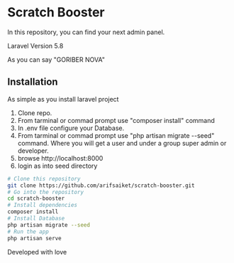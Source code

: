 # Scratch Booster

In this repository, you can find your next admin panel.

Laravel Version 5.8

As you can say "GORIBER NOVA"

## Installation

As simple as you install laravel project
1. Clone repo.
2. From tarminal or commad prompt use "composer install" command
3. In .env file configure your Database.
4. From tarminal or commad prompt use "php artisan migrate --seed" command.
    Where you will get a user and under a group super admin or developer.
5. browse http://localhost:8000
6. login as into seed directory

```bash
# Clone this repository
git clone https://github.com/arifsaiket/scratch-booster.git
# Go into the repository
cd scratch-booster
# Install dependencies
composer install
# Install Database
php artisan migrate --seed
# Run the app
php artisan serve
```

Developed with love
